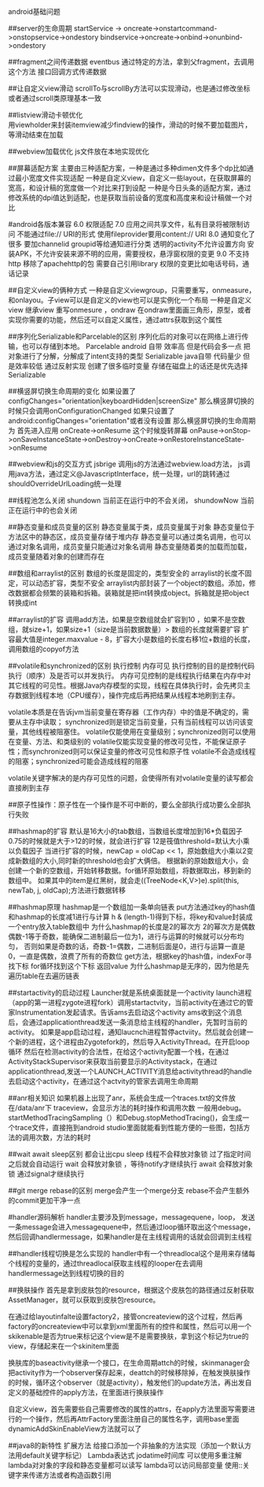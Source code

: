 android基础问题

##server的生命周期
startService -> oncreate->onstartcommand->onstopservice->ondestory
bindservice->oncreate->onbind->onunbind->ondestory


##fragment之间传递数据
eventbus
通过特定的方法，拿到父fragment，去调用这个方法
接口回调方式传递数据

##让自定义view滑动
scrollTo与scrollBy方法可以实现滑动，也是通过修改坐标
或者通过scroll类原理基本一致


##listview滑动卡顿优化   
用viewholder来封装itemview减少findview的操作，滑动的时候不要加载图片，等滑动结束在加载

##webview加载优化 
js文件放在本地实现优化

##屏幕适配方案
主要由三种适配方案，一种是通过多种dimen文件多个dp比如通过最小宽度文件实现适配
一种是自定义view，自定义一些layout，在获取屏幕的宽高，和设计稿的宽度做一个对比来打到设配
一种是今日头条的适配方案，通过修改系统的dpi值达到适配，也是获取当前设备的宽度和高度来和设计稿做一个对比


#android各版本兼容
6.0 权限适配
7.0 应用之间共享文件，私有目录将被限制访问 不能通过file:// URI的形式 使用fileprovider要用content:// URI
8.0 通知变化了很多 要加channelid groupid等给通知进行分类 透明的activity不允许设置方向  安装APK，不允许安装来源不明的应用，需要授权，悬浮窗权限的变更
9.0 不支持http 移除了apachehttp的包 需要自己引用library 权限的变更比如电话号码，通话记录

##自定义view的俩种方式
一种是自定义viewgroup，只需要重写，onmeasure，和onlayou。子view可以是自定义的view也可以是实例化一个布局
一种是自定义view 继承view 重写onmesure ，ondraw
在ondraw里面画三角形，原型，或者实现你需要的功能，然后还可以自定义属性，通过attrs获取到这个属性


##序列化Serializable和Parcelable的区别
序列化后的对象可以在网络上进行传输，也可以存储到本地。
Parcelable android 自带  效率高 但是代码会多一点 把对象进行了分解，分解成了intent支持的类型
Serializable java自带 代码量少 但是效率较低   通过反射实现 创建了很多临时变量
存储在磁盘上的话还是优先选择Serializable

##横竖屏切换生命周期的变化
如果设置了configChanges="orientation|keyboardHidden|screenSize"
那么横竖屏切换的时候只会调用onConfigurationChanged
如果只设置了android:configChanges="orientation"或者没有设置
那么横竖屏切换的生命周期为
首先进入应用
onCreate->onResume
这个时候旋转屏幕
onPause->onStop->onSaveInstanceState->onDestroy->onCreate->onRestoreInstanceState->onResume


##webview和js的交互方式 jsbrige
调用js的方法通过webview.load方法，
js调用java方法，通过定义@JavascriptInterface，统一处理，url的跳转通过shouldOverrideUrlLoading统一处理

##线程池怎么关闭
shundown  当前正在运行中的不会关闭，
shundowNow 当前正在运行中的也会关闭


##静态变量和成员变量的区别
静态变量属于类，成员变量属于对象
静态变量位于方法区中的静态区，成员变量存储于堆内存
静态变量可以通过类名调用，也可以通过对象名调用，成员变量只能通过对象名调用
静态变量随着类的加载而加载，成员变量随着对象的创建而存在

##数组和arraylist的区别
数组的长度是固定的，类型安全的
arraylist的长度不固定，可以动态扩容，类型不安全
arraylist内部封装了一个object的数组。添加，修改数据都会频繁的装箱和拆箱。装箱就是把int转换成object。拆箱就是把object转换成int

##arraylist的扩容
调用add方法，如果是空数组就会扩容到10 ，如果不是空数组，就size+1，如果size+1（size是当前数据数量）> 数组的长度就需要扩容
扩容最大值是integer.maxvalue - 8，扩容大小是数组的长度右移1位+数组的长度，调用数组的copyof方法

##volatile和synchronized的区别
执行控制 内存可见
执行控制的目的是控制代码执行（顺序）及是否可以并发执行。
内存可见控制的是线程执行结果在内存中对其它线程的可见性。根据Java内存模型的实现，线程在具体执行时，会先拷贝主存数据到线程本地（CPU缓存），操作完成后再把结果从线程本地刷到主存。

volatile本质是在告诉jvm当前变量在寄存器（工作内存）中的值是不确定的，需要从主存中读取； synchronized则是锁定当前变量，只有当前线程可以访问该变量，其他线程被阻塞住。
volatile仅能使用在变量级别；synchronized则可以使用在变量、方法、和类级别的
volatile仅能实现变量的修改可见性，不能保证原子性；而synchronized则可以保证变量的修改可见性和原子性
volatile不会造成线程的阻塞；synchronized可能会造成线程的阻塞

volatile关键字解决的是内存可见性的问题，会使得所有对volatile变量的读写都会直接刷到主存

##原子性操作：原子性在一个操作是不可中断的，要么全部执行成功要么全部执行失败

##hashmap的扩容
默认是16大小的tab数组，当数组长度增加到16*负载因子0.75的时候就是大于>12的时候，就会进行扩容 12是筏值threshold=默认大小乘以负载因子
当进行扩容的时候，newCap = oldCap << 1，原始数组大小乘以2变成新数组的大小,同时新的threshold也会扩大俩倍。
根据新的原始数组大小，会创建一个新的空数组，开始转移数据。for循环原始数组，将数据取出，移到新的数组中。
如果其中的item是红黑树，就会走((TreeNode<K,V>)e).split(this, newTab, j, oldCap);方法进行数据转移



##hashmap原理
hashmap是一个数组加一条单向链表
put方法通过key的hash值和hashmap的长度减1进行与计算 h & (length-1)得到下标，将key和value封装成一个entry放入table数组中
为什么hashmap的长度是2的幂次方 2的幂次方是偶数 偶数-1等于奇数，能确保二进制最后一位为1，进行与运算的时候就可以分布均匀，
否则如果是奇数的话，奇数-1=偶数，二进制后面是0，进行与运算一直是0，一直是偶数，浪费了所有的奇数位
get方法，根据key的hash值，indexFor寻找下标 for循环找到这个下标 返回value
为什么hashmap是无序的，因为他是先遍历table在去遍历链表



##startactivity的启动过程
Launcher就是系统桌面就是一个activity
launch进程（app的第一进程zygote进程fork）调用startactvity，当前activity在通过它的管家Instrumentation发起请求。告诉ams去启动这个activity
ams收到这个消息后，会通过applicationthread发送一条消息给主线程的handler，先暂时当前的activity。
如果是app启动过程，通知laucnch进程暂停actviity。然后就会创建一个新的进程，这个进程由Zygotefork的，然后导入ActivityThread。在开启loop循环
然后在检测activity的合法性，在给这个activity配置一个栈，在通过ActivityStackSupervisor来获取当前要显示的Activitystack，在通过applicationthread,发送一个LAUNCH_ACTIVITY消息给activitythread的handle去启动这个activity，在通过这个actvity的管家去调用生命周期



##anr相关知识
如果机器上出现了anr，系统会生成一个traces.txt的文件放在/data/anr下
traceview，会显示方法的耗时操作和调用次数
一般用debug。startMethodTracingSampling（）和Debug.stopMethodTracing()，会生成一个trace文件，直接拖到android studio里面就能看到性能方便的一些图，包括方法的调用次数，方法的耗时



##wait await sleep区别
都会让出cpu 
sleep 线程不会释放对象锁 过了指定时间之后就会自动运行
wait 会释放对象锁 ，等待notify才继续执行
await 会释放对象锁 通过signal才继续执行

##git merge rebase的区别
merge会产生一个merge分支 rebase不会产生额外的commit更加干净一点


#handler源码解析
handler主要涉及到message，messagequene，loop，
发送一条message会进入messagequene中，然后通过loop循环取出这个message，然后回调handlermessage，如果handler是在主线程调用的话就会回调到主线程

##handler线程切换是怎么实现的
handler中有一个threadlocal这个是用来存储每个线程的变量的，通过threadlocal获取主线程的looper在去调用handlermessage达到线程切换的目的



##换肤操作
首先是拿到皮肤包的resource，根据这个皮肤包的路径通过反射获取AssetManager，就可以获取到皮肤包resource。

在通过给layoutinfalte设置factory2，接管oncreateview的这个过程，然后再factory的oncreateview中可以拿到xml里面所有的控件和属性，然后可以用一个skikenable是否为true来标记这个view是不是需要换肤，拿到这个标记为true的view，存储起来在一个skinitem里面

换肤库的baseactivity继承一个接口，在生命周期attch的时候，skinmanager会把activity作为一个observer保存起来，deattch的时候移除掉，在触发换肤操作的时候，循环这个observer（就是activity），触发他们的update方法，再出发自定义的基础控件的apply方法，在里面进行换肤操作

自定义view，首先需要些自己需要修改的属性的attrs，在apply方法里面写需要进行的一个操作，然后再AttrFactory里面注册自己的属性名字，调用base里面dynamicAddSkinEnableView方法就可以了



##java8的新特性
扩展方法 给接口添加一个非抽象的方法实现（添加一个默认方法用default关键字标记）
Lambda表达式
jodatime时间库
可以使用多重注解
lambda对对象的字段和静态变量都可以读写
lambda可以访问局部变量
使用::关键字来传递方法或者构造函数引用